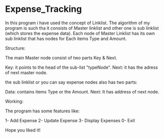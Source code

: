 # Expense_Tracking

In this program i have used the concept of Linklist. 
The algorithm of my program is such tha it consists of Master linklist and other one is sub linklist (which stores the expense data).
Each node of Master Linklist has its own sub linklist that has nodes for Each items Type and Amount.

Structure:

The main Master node consist of two parts Key & Next.

Key: it points to the head of the sub-list "typeNode".
Next: it has the adress of next master node.

the sub linklist or you can say expense nodes also has two parts:

Data: contains items Type or the Amount.
Next: It has address of next node.

Working:

The program has some features like:   

1- Add Expense
2- Update Expense
3- Display Expenses
0- Exit

Hope you liked it!
